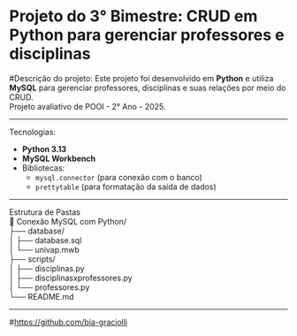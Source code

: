 ﻿# Projeto do 3° Bimestre: CRUD em Python para gerenciar professores e disciplinas

#Descrição do projeto:
Este projeto foi desenvolvido em **Python** e utiliza **MySQL** para gerenciar professores, disciplinas e suas relações por meio do CRUD.  
Projeto avaliativo de POOI - 2° Ano - 2025.

-----------------------------------------------------
Tecnologias:
- **Python 3.13**
- **MySQL Workbench**
- Bibliotecas:
  - `mysql.connector` (para conexão com o banco)
  - `prettytable` (para formatação da saída de dados)
------------------------------------------------------
Estrutura de Pastas  
📁 Conexão MySQL com Python/  
├── database/  
│ ├── database.sql  
│ └── univap.mwb  
├── scripts/  
│ ├── disciplinas.py  
│ ├── disciplinasxprofessores.py  
│ └── professores.py  
└── README.md  

------------------------------------------------------


#https://github.com/bia-graciolli
